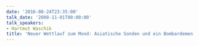 ```yaml
---
date: '2016-08-24T23:35:00'
talk_date: '2008-11-01T00:00:00'
talk_speakers:
- Hartmut Waschik
title: 'Neuer Wettlauf zum Mond: Asiatische Sonden und ein Bombardemen'
---
```

